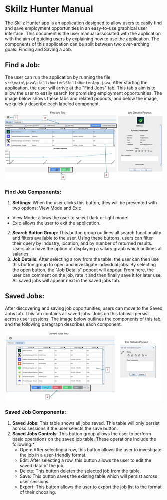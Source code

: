 # Skillz Hunter Manual
The Skillz Hunter app is an application designed to allow users to easily find and save employment opportunities in an easy-to-use graphical user interface. This document is the user manual associated with the application with the aim of guiding users by explaining how to use the application. The components of this application can be split between two over-arching goals: Finding and Saving a Job.

## Find a Job:
The user can run the application by running the file `src\main\java\skillzhunter\SkillsHunterApp.java`. After starting the application, the user will arrive at the "Find Jobs" tab. This tab's aim is to allow the user to easily search for promising employment opportunities. The image below shows these tabs and related popouts, and below the image, we quickly describe each labeled component.





![image](/data/images/Slide1.JPG)







### Find Job Components:
1. __Settings__: When the user clicks this button, they will be presented with two options: View Mode and Exit:
  * View Mode: allows the user to select dark or light mode.
  * Exit: allows the user to exit the application.
2. __Search Button Group__: This button group outlines all search functionality and filters available to the user. Using these buttons, users can filter their query by industry, location, and by number of returned results. Users also have the option of displaying a salary graph which outlines all salaries.
3. __Job Details__: After selecting a row from the table, the user can then use this button group to open and investigate individual jobs. By selecting the open button, the "Job Details" popout will appear. From here, the user can comment on the job, rate it and then finally save it for later use. All saved jobs will appear next in the saved jobs tab.
 

## Saved Jobs:
After discovering and saving job opportunities, users can move to the Saved Jobs tab. This tab contains all saved jobs. Jobs on this tab will persist across user sessions. The image below outlines the components of this tab, and the following paragraph describes each component.

![image](/data/images/Slide2.JPG)

### Saved Job Components:
1. __Saved Jobs__: This table shows all jobs saved. This table will only persist across sessions if the user selects the save button.
2. __Saved Jobs Controls__: This button group allows the user to perform basic operations on the saved job table. These operations include the following:*
   * Open: After selecting a row, this button allows the user to investigate the job in a user-friendly format.
   * Edit: After selecting a row, this button allows the user to edit the saved data of the job.
   * Delete: This button deletes the selected job from the table.
   * Save: This button saves the existing table which will persist across user sessions.
   * Export: This button allows the user to export the job list to the format of their choosing.